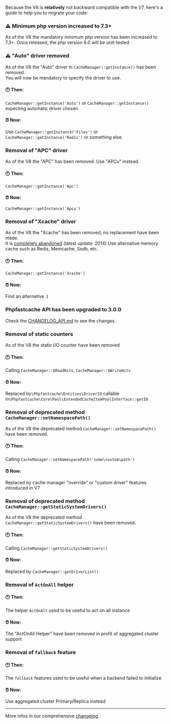 Because the V8 is **relatively** not backward compatible with the V7, here's a guide to help you to migrate your code:

### :warning: Minimum php version increased to 7.3+
As of the V8 the mandatory minimum php version has been increased to 7.3+.
Once released, the php version 8.0 will be unit-tested

### :warning: "Auto" driver removed
As of the V8  the "Auto" driver in `CacheManager::getInstance()` has been removed.\
You will now be mandatory to specify the driver to use.

#### :clock1: Then:
`CacheManager::getInstance('Auto')` or `CacheManager::getInstance()` expecting automatic driver chosen

#### :alarm_clock: Now:
Use `CacheManager::getInstance('Files')` or `CacheManager::getInstance('Redis')` or something else.

### Removal of "APC" driver
As of the V8  the "APC" has been removed. Use "APCu" instead.

#### :clock1: Then:
`CacheManager::getInstance('Apc')`

#### :alarm_clock: Now:
`CacheManager::getInstance('Apcu')`

### Removal of "Xcache" driver
As of the V8 the "Xcache" has been removed, no replacement have been made.\
It is [completely abandoned](https://xcache.lighttpd.net/) (latest update: 2014)
Use alternative memory cache such as Redis, Memcache, Ssdb, etc.

#### :clock1: Then:
`CacheManager::getInstance('Xcache')`

#### :alarm_clock: Now:
Find an alternative :)

### Phpfastcache API has been upgraded to 3.0.0
Check the [CHANGELOG_API.md](./../../CHANGELOG_API.md) to see the changes.

### Removal of static counters
As of the V8 the static I/O counter have been removed

#### :clock1: Then:
Calling `CacheManager::$ReadHits`, `CacheManager::$WriteHits`

#### :alarm_clock: Now:
Replaced by`\Phpfastcache\Entities\DriverIO` callable in`\Phpfastcache\Core\Pool\ExtendedCacheItemPoolInterface::getIO`

### Removal of deprecated method `CacheManager::setNamespacePath()`
As of the V8 the deprecated method `CacheManager::setNamespacePath()` have been removed.

#### :clock1: Then:
Calling `CacheManager::setNamespacePath('some\custom\path')`

#### :alarm_clock: Now:
Replaced by cache manager "override" or "custom driver" features introduced in V7

### Removal of deprecated method  `CacheManager::getStaticSystemDrivers()`
As of the V8 the deprecated method `CacheManager::getStaticSystemDrivers()` have been removed.

#### :clock1: Then:
Calling `CacheManager::getStaticSystemDrivers()`

#### :alarm_clock: Now:
Replaced by `CacheManager::getDriverList()`

### Removal of `ActOnAll` helper

#### :clock1: Then:
The helper `ActOnAll` used to be useful to act on all instance

#### :alarm_clock: Now:
The "ActOnAll Helper" have been removed in profit of aggregated cluster support

### Removal of `fallback` feature

#### :clock1: Then:
The `fallback` features used to be useful when a backend failed to initialize

#### :alarm_clock: Now:
Use aggregated cluster Primary/Replica instead

------
More infos in our comprehensive [changelog](./../../CHANGELOG.md).




